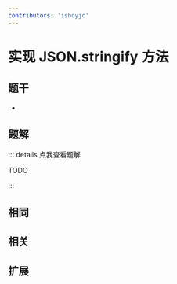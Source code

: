 ```yaml
---
contributors: 'isboyjc'
---
```


# 实现 JSON.stringify 方法


## 题干

- 



## 题解

::: details 点我查看题解

  TODO

:::



## 相同


## 相关


## 扩展


